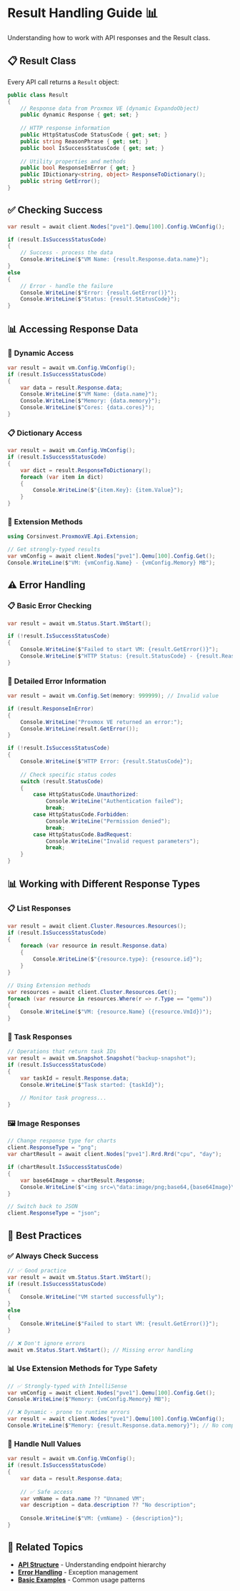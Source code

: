 # Result Handling Guide 📊

Understanding how to work with API responses and the Result class.

## 📋 Result Class

Every API call returns a `Result` object:

```csharp
public class Result
{
    // Response data from Proxmox VE (dynamic ExpandoObject)
    public dynamic Response { get; set; }
    
    // HTTP response information
    public HttpStatusCode StatusCode { get; set; }
    public string ReasonPhrase { get; set; }
    public bool IsSuccessStatusCode { get; set; }
    
    // Utility properties and methods
    public bool ResponseInError { get; }
    public IDictionary<string, object> ResponseToDictionary();
    public string GetError();
}
```

## ✅ Checking Success

```csharp
var result = await client.Nodes["pve1"].Qemu[100].Config.VmConfig();

if (result.IsSuccessStatusCode)
{
    // Success - process the data
    Console.WriteLine($"VM Name: {result.Response.data.name}");
}
else
{
    // Error - handle the failure
    Console.WriteLine($"Error: {result.GetError()}");
    Console.WriteLine($"Status: {result.StatusCode}");
}
```

## 📊 Accessing Response Data

### 🎯 **Dynamic Access**
```csharp
var result = await vm.Config.VmConfig();
if (result.IsSuccessStatusCode)
{
    var data = result.Response.data;
    Console.WriteLine($"VM Name: {data.name}");
    Console.WriteLine($"Memory: {data.memory}");
    Console.WriteLine($"Cores: {data.cores}");
}
```

### 📋 **Dictionary Access**
```csharp
var result = await vm.Config.VmConfig();
if (result.IsSuccessStatusCode)
{
    var dict = result.ResponseToDictionary();
    foreach (var item in dict)
    {
        Console.WriteLine($"{item.Key}: {item.Value}");
    }
}
```

### 🔧 **Extension Methods**
```csharp
using Corsinvest.ProxmoxVE.Api.Extension;

// Get strongly-typed results
var vmConfig = await client.Nodes["pve1"].Qemu[100].Config.Get();
Console.WriteLine($"VM: {vmConfig.Name} - {vmConfig.Memory} MB");
```

## ⚠️ Error Handling

### 📋 **Basic Error Checking**
```csharp
var result = await vm.Status.Start.VmStart();

if (!result.IsSuccessStatusCode)
{
    Console.WriteLine($"Failed to start VM: {result.GetError()}");
    Console.WriteLine($"HTTP Status: {result.StatusCode} - {result.ReasonPhrase}");
}
```

### 🎯 **Detailed Error Information**
```csharp
var result = await vm.Config.Set(memory: 999999); // Invalid value

if (result.ResponseInError)
{
    Console.WriteLine("Proxmox VE returned an error:");
    Console.WriteLine(result.GetError());
}

if (!result.IsSuccessStatusCode)
{
    Console.WriteLine($"HTTP Error: {result.StatusCode}");
    
    // Check specific status codes
    switch (result.StatusCode)
    {
        case HttpStatusCode.Unauthorized:
            Console.WriteLine("Authentication failed");
            break;
        case HttpStatusCode.Forbidden:
            Console.WriteLine("Permission denied");
            break;
        case HttpStatusCode.BadRequest:
            Console.WriteLine("Invalid request parameters");
            break;
    }
}
```

## 📊 Working with Different Response Types

### 📋 **List Responses**
```csharp
var result = await client.Cluster.Resources.Resources();
if (result.IsSuccessStatusCode)
{
    foreach (var resource in result.Response.data)
    {
        Console.WriteLine($"{resource.type}: {resource.id}");
    }
}

// Using Extension methods
var resources = await client.Cluster.Resources.Get();
foreach (var resource in resources.Where(r => r.Type == "qemu"))
{
    Console.WriteLine($"VM: {resource.Name} ({resource.VmId})");
}
```

### 📝 **Task Responses**
```csharp
// Operations that return task IDs
var result = await vm.Snapshot.Snapshot("backup-snapshot");
if (result.IsSuccessStatusCode)
{
    var taskId = result.Response.data;
    Console.WriteLine($"Task started: {taskId}");
    
    // Monitor task progress...
}
```

### 🖼️ **Image Responses**
```csharp
// Change response type for charts
client.ResponseType = "png";
var chartResult = await client.Nodes["pve1"].Rrd.Rrd("cpu", "day");

if (chartResult.IsSuccessStatusCode)
{
    var base64Image = chartResult.Response;
    Console.WriteLine($"<img src=\"data:image/png;base64,{base64Image}\" />");
}

// Switch back to JSON
client.ResponseType = "json";
```

## 🎯 Best Practices

### ✅ **Always Check Success**
```csharp
// ✅ Good practice
var result = await vm.Status.Start.VmStart();
if (result.IsSuccessStatusCode)
{
    Console.WriteLine("VM started successfully");
}
else
{
    Console.WriteLine($"Failed to start VM: {result.GetError()}");
}

// ❌ Don't ignore errors
await vm.Status.Start.VmStart(); // Missing error handling
```

### 📊 **Use Extension Methods for Type Safety**
```csharp
// ✅ Strongly-typed with IntelliSense
var vmConfig = await client.Nodes["pve1"].Qemu[100].Config.Get();
Console.WriteLine($"Memory: {vmConfig.Memory} MB");

// ❌ Dynamic - prone to runtime errors
var result = await client.Nodes["pve1"].Qemu[100].Config.VmConfig();
Console.WriteLine($"Memory: {result.Response.data.memory}"); // No compile-time checking
```

### 🔧 **Handle Null Values**
```csharp
var result = await vm.Config.VmConfig();
if (result.IsSuccessStatusCode)
{
    var data = result.Response.data;
    
    // ✅ Safe access
    var vmName = data.name ?? "Unnamed VM";
    var description = data.description ?? "No description";
    
    Console.WriteLine($"VM: {vmName} - {description}");
}
```

## 🔗 Related Topics

- **[API Structure](./ApiStructure.md)** - Understanding endpoint hierarchy
- **[Error Handling](./ErrorHandling.md)** - Exception management
- **[Basic Examples](./Examples.md)** - Common usage patterns
